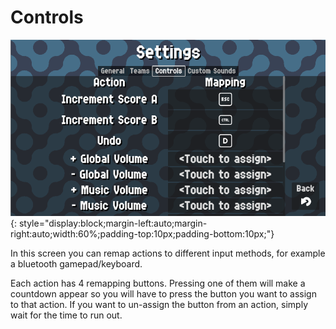 # Controls

![Controls](../assets/controls.png "Controls"){: style="display:block;margin-left:auto;margin-right:auto;width:60%;padding-top:10px;padding-bottom:10px;"}

In this screen you can remap actions to different input methods, for example a bluetooth gamepad/keyboard.

Each action has 4 remapping buttons. Pressing one of them will make a countdown appear so you will have to press the button you want to assign to that action. If you want to un-assign the button from an action, simply wait for the time to run out.

